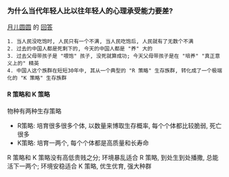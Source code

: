 ### 为什么当代年轻人比以往年轻人的心理承受能力要差?
[月儿圆圆](https://www.zhihu.com/people/moon-round) 的 [回答](https://www.zhihu.com/question/268309742/answer/335831880)
```
1. 当人民没吃饱时, 人民只有一个不满, 当人民吃饱后, 人民就有了无数个不满
2. 过去的中国人都是死剩下的, 今天的中国人都是 "养" 大的
3. 过去父母带孩子是 "喂饱" 孩子, 没死就算成功; 今天父母带孩子是在 "培养" "真正意义上的" 精英
4. 中国人这个族群在短短30年中, 其从一个典型的 "R 策略" 生存族群, 转化成了一个极端化的 "K 策略" 生存族群
```

#### R 策略和 K 策略
物种有两种生存策略
- R策略: 培育很多很多个体, 以数量来博取生存概率, 每个个体都比较脆弱, 死亡很多
- K策略: 培育一两个, 每个个体都是高质量和长寿命

R 策略和 K 策略没有高低贵贱之分; 环境暴乱适合 R 策略, 到处生到处播撒, 总能活下一两个; 环境安稳适合 K 策略, 优生优育, 强大种群
